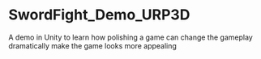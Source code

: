 # SwordFight_Demo_URP3D
A demo in Unity to learn how polishing a game can change the gameplay dramatically make the game looks more appealing

